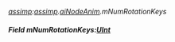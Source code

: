 _[assimp](../../modules/assimp/assimp-module.md):[assimp](../../modules/assimp/assimp-module.md).[aiNodeAnim](../../modules/assimp/assimp-ainodeanim.md).mNumRotationKeys_
##### Field mNumRotationKeys:[UInt](../../modules/wonkey/wonkey-types-uint.md)
